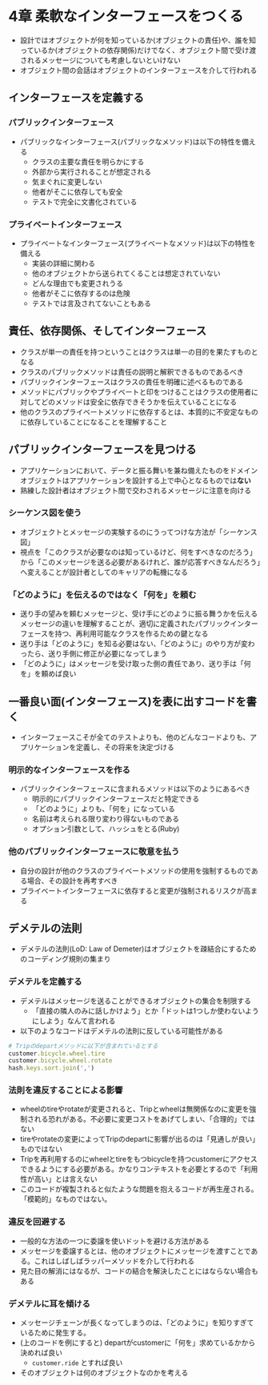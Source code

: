 # 4章 柔軟なインターフェースをつくる
- 設計ではオブジェクトが何を知っているか(オブジェクトの責任)や、誰を知っているか(オブジェクトの依存関係)だけでなく、オブジェクト間で受け渡されるメッセージについても考慮しないといけない
- オブジェクト間の会話はオブジェクトのインターフェースを介して行われる

## インターフェースを定義する
### パブリックインターフェース
- パブリックなインターフェース(パブリックなメソッド)は以下の特性を備える
	- クラスの主要な責任を明らかにする
	- 外部から実行されることが想定される
	- 気まぐれに変更しない
	- 他者がそこに依存しても安全
	- テストで完全に文書化されている

### プライベートインターフェース
- プライベートなインターフェース(プライベートなメソッド)は以下の特性を備える
	- 実装の詳細に関わる
	- 他のオブジェクトから送られてくることは想定されていない
	- どんな理由でも変更されうる
	- 他者がそこに依存するのは危険
	- テストでは言及されてないこともある

## 責任、依存関係、そしてインターフェース
- クラスが単一の責任を持つということはクラスは単一の目的を果たすものとなる
- クラスのパブリックメソッドは責任の説明と解釈できるものであるべき
- パブリックインターフェースはクラスの責任を明確に述べるものである
- メソッドにパブリックやプライベートと印をつけることはクラスの使用者に対してどのメソッドは安全に依存できそうかを伝えていることになる
- 他のクラスのプライベートメソッドに依存するとは、本質的に不安定なものに依存していることになることを理解すること

## パブリックインターフェースを見つける
- アプリケーションにおいて、データと振る舞いを兼ね備えたものをドメインオブジェクトはアプリケーションを設計する上で中心となるものでは**ない**
- 熟練した設計者はオブジェクト間で交わされるメッセージに注意を向ける

### シーケンス図を使う
- オブジェクトとメッセージの実験するのにうってつけな方法が「シーケンス図」
- 視点を「このクラスが必要なのは知っているけど、何をすべきなのだろう」から「このメッセージを送る必要があるけれど、誰が応答すべきなんだろう」へ変えることが設計者としてのキャリアの転機になる

### 「どのように」を伝えるのではなく「何を」を頼む
- 送り手の望みを頼むメッセージと、受け手にどのように振る舞うかを伝えるメッセージの違いを理解することが、適切に定義されたパブリックインターフェースを持つ、再利用可能なクラスを作るための鍵となる
- 送り手は「どのように」を知る必要はない、「どのように」のやり方が変わったら、送り手側に修正が必要になってしまう
- 「どのように」はメッセージを受け取った側の責任であり、送り手は「何を」を頼めば良い

## 一番良い面(インターフェース)を表に出すコードを書く
- インターフェースこそが全てのテストよりも、他のどんなコードよりも、アプリケーションを定義し、その将来を決定づける

### 明示的なインターフェースを作る
- パブリックインターフェースに含まれるメソッドは以下のようにあるべき
	- 明示的にパブリックインターフェースだと特定できる
	- 「どのように」よりも、「何を」になっている
	- 名前は考えられる限り変わり得ないものである
	- オプション引数として、ハッシュをとる(Ruby)

### 他のパブリックインターフェースに敬意を払う
- 自分の設計が他のクラスのプライベートメソッドの使用を強制するものである場合、その設計を再考すべき
- プライベートインターフェースに依存すると変更が強制されるリスクが高まる

## デメテルの法則
- デメテルの法則(LoD: Law of Demeter)はオブジェクトを疎結合にするためのコーディング規則の集まり

### デメテルを定義する
- デメテルはメッセージを送ることができるオブジェクトの集合を制限する
	- 「直接の隣人のみに話しかけよう」とか「ドットは1つしか使わないようにしよう」なんて言われる
- 以下のようなコードはデメテルの法則に反している可能性がある

```ruby
# Tripのdepartメソッドに以下が含まれているとする
customer.bicycle.wheel.tire
customer.bicycle.wheel.rotate
hash.keys.sort.join(',')
```

### 法則を違反することによる影響
- wheelのtireやrotateが変更されると、Tripとwheelは無関係なのに変更を強制される恐れがある。不必要に変更コストをあげてしまい、「合理的」ではない
- tireやrotateの変更によってTripのdepartに影響が出るのは「見通しが良い」ものではない
- Tripを再利用するのにwheelとtireをもつbicycleを持つcustomerにアクセスできるようにする必要がある。かなりコンテキストを必要とするので「利用性が高い」とは言えない
- このコードが複製されると似たような問題を抱えるコードが再生産される。「模範的」なものではない。

### 違反を回避する
- 一般的な方法の一つに委譲を使いドットを避ける方法がある
- メッセージを委譲するとは、他のオブジェクトにメッセージを渡すことである。これはしばしばラッパーメソッドを介して行われる
- 見た目の解消にはなるが、コードの結合を解決したことにはならない場合もある

### デメテルに耳を傾ける
- メッセージチェーンが長くなってしまうのは、「どのように」を知りすぎているために発生する。
- (上のコードを例にすると) departがcustomerに「何を」求めているかから決めれば良い
	- `customer.ride` とすれば良い
- そのオブジェクトは何のオブジェクトなのかを考える

